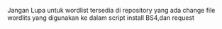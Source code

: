 Jangan Lupa untuk wordlist tersedia di repository yang ada change file wordlits yang digunakan ke dalam script
install BS4,dan request
